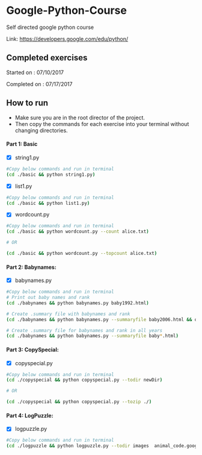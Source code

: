 # Google-Python-Course
Self directed google python course

Link: https://developers.google.com/edu/python/

## Completed exercises

Started on   : 07/10/2017

Completed on : 07/17/2017

## How to run
- Make sure you are in the root director of the project.
- Then copy the commands for each exercise into your terminal without changing directories.


#### Part 1: Basic
- [x] string1.py
```sh
#Copy below commands and run in terminal
(cd ./basic && python string1.py)
```
- [x] list1.py
```sh
#Copy below commands and run in terminal
(cd ./basic && python list1.py)
```
- [x] wordcount.py
```sh
#Copy below commands and run in terminal
(cd ./basic && python wordcount.py --count alice.txt)

# OR

(cd ./basic && python wordcount.py --topcount alice.txt)
```

#### Part 2: Babynames:
- [x] babynames.py

```sh
#Copy below commands and run in terminal
# Print out baby names and rank
(cd ./babynames && python babynames.py baby1992.html)

# Create .summary file with babynames and rank
(cd ./babynames && python babynames.py --summaryfile baby2006.html && open -a textedit baby2006.html.summary)

# Create .summary file for babynames and rank in all years
(cd ./babynames && python babynames.py --summaryfile baby*.html)
```

#### Part 3: CopySpecial:
- [x] copyspecial.py

```sh
#Copy below commands and run in terminal
(cd ./copyspecial && python copyspecial.py --todir newDir)

# OR

(cd ./copyspecial && python copyspecial.py --tozip ./)
```

#### Part 4: LogPuzzle:
- [x] logpuzzle.py

```sh
#Copy below commands and run in terminal
(cd ./logpuzzle && python logpuzzle.py --todir images  animal_code.google.com && open imageDisplay.html)
```
